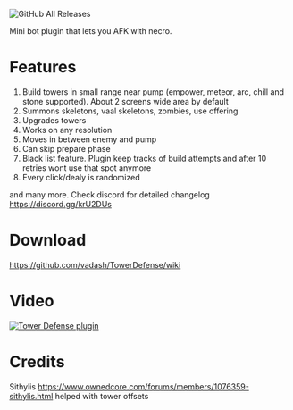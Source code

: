 ![GitHub All Releases](https://img.shields.io/github/downloads/vadash/TowerDefense/total)

Mini bot plugin that lets you AFK with necro.

# Features

1. Build towers in small range near pump (empower, meteor, arc, chill and stone supported). About 2 screens wide area by default
2. Summons skeletons, vaal skeletons, zombies, use offering
3. Upgrades towers
4. Works on any resolution
5. Moves in between enemy and pump
6. Can skip prepare phase
7. Black list feature. Plugin keep tracks of build attempts and after 10 retries wont use that spot anymore
8. Every click/dealy is randomized

and many more. Check discord for detailed changelog https://discord.gg/krU2DUs

# Download
https://github.com/vadash/TowerDefense/wiki

# Video

[![Tower Defense plugin](https://i.imgur.com/CiemHav.png)](https://youtu.be/l3qag50mLSs?t=9 "Tower Defense plugin")

# Credits
Sithylis https://www.ownedcore.com/forums/members/1076359-sithylis.html helped with tower offsets
